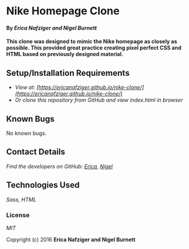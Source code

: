 # Nike Homepage Clone
#### By _**Erica Nafziger and Nigel Burnett**_

#### This clone was designed to mimic the Nike homepage as closely as possible. This provided great practice creating pixel perfect CSS and HTML based on previously designed material. 

## Setup/Installation Requirements

* _View at: [https://ericanafziger.github.io/nike-clone/](https://ericanafziger.github.io/nike-clone/)_
* _Or clone this repository from GitHub and view index.html in browser_

## Known Bugs

No known bugs.

## Contact Details

_Find the developers on GitHub:  [Erica](https://github.com/ericanafziger), [Nigel](https://github.com/nigelorion)_

## Technologies Used

_Sass, HTML_

### License

*MIT*

Copyright (c) 2016 **Erica Nafziger and Nigel Burnett**
